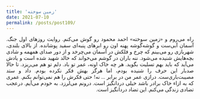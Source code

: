 ```yaml
---
title: 'زمین سوخته'
date: 2021-07-10
permalink: /posts/post109/
---
```

<div align="justify" dir="rtl" style="font-family:vazir;">

راه می‌روم و «زمین سوخته» احمد محمود رو گوش می‌کنم. روایت روزهای اول جنگ. آسمان آبی‌ست و گوشه‌گوشه پهنه اون رو ابرهای پنبه‌ای سفید پوشانده. از بالای بلندی، شهربازی رو می‌بینم که چرخ و فلکش در آسمان می‌چرخد و از دور صدای همهمه و شادی بچه‌هایش شنیده می‌شود. ننه باران در گوشم می‌خواند که خالد شهید شده است و یادش می‌آید که باید بهم تسلیت بگوید. هر چه خاک اونه، عمر تو باد. دلم تو هم می‌ریزد. تا حالا صدبار این حرف را شنیده بودم، اما هرگز بهش فکر نکرده بودم. داد و ستد مصیبت‌باری‌ست. درازی عمر من در برابر ... نه! حتی فکرش را هم نمی‌توانم بکنم. عمری که به ازاء خاک برادر باشد خیلی دردانگیز است. درونم می‌لرزد. به خودم می‌آیم. درعجب تضادی زندگی می‌کنم. این تضاد دردانگیز است.


</div>


